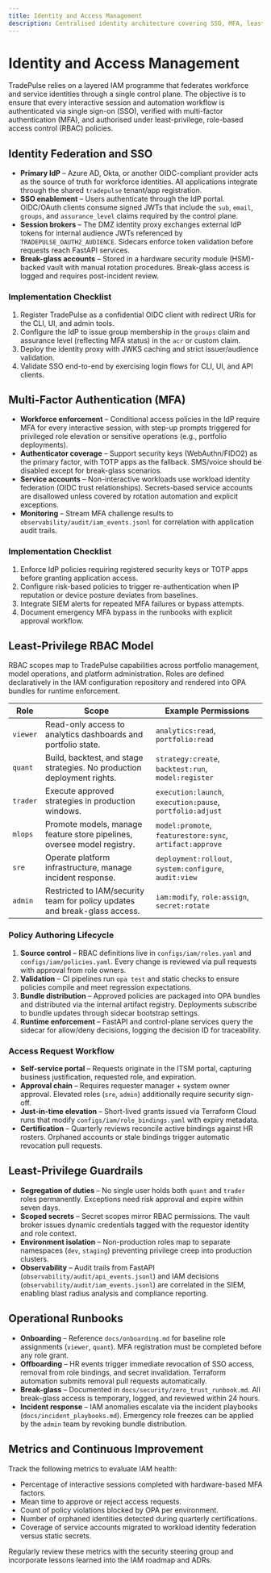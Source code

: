 ```yaml
---
title: Identity and Access Management
description: Centralised identity architecture covering SSO, MFA, least-privilege policy automation, and RBAC enforcement for TradePulse.
---
```


# Identity and Access Management

TradePulse relies on a layered IAM programme that federates workforce and service identities through a single control plane. The objective is to ensure that every interactive session and automation workflow is authenticated via single sign-on (SSO), verified with multi-factor authentication (MFA), and authorised under least-privilege, role-based access control (RBAC) policies.

## Identity Federation and SSO

- **Primary IdP** – Azure AD, Okta, or another OIDC-compliant provider acts as the source of truth for workforce identities. All applications integrate through the shared `tradepulse` tenant/app registration.
- **SSO enablement** – Users authenticate through the IdP portal. OIDC/OAuth clients consume signed JWTs that include the `sub`, `email`, `groups`, and `assurance_level` claims required by the control plane.
- **Session brokers** – The DMZ identity proxy exchanges external IdP tokens for internal audience JWTs referenced by `TRADEPULSE_OAUTH2_AUDIENCE`. Sidecars enforce token validation before requests reach FastAPI services.
- **Break-glass accounts** – Stored in a hardware security module (HSM)-backed vault with manual rotation procedures. Break-glass access is logged and requires post-incident review.

### Implementation Checklist

1. Register TradePulse as a confidential OIDC client with redirect URIs for the CLI, UI, and admin tools.
2. Configure the IdP to issue group membership in the `groups` claim and assurance level (reflecting MFA status) in the `acr` or custom claim.
3. Deploy the identity proxy with JWKS caching and strict issuer/audience validation.
4. Validate SSO end-to-end by exercising login flows for CLI, UI, and API clients.

## Multi-Factor Authentication (MFA)

- **Workforce enforcement** – Conditional access policies in the IdP require MFA for every interactive session, with step-up prompts triggered for privileged role elevation or sensitive operations (e.g., portfolio deployments).
- **Authenticator coverage** – Support security keys (WebAuthn/FIDO2) as the primary factor, with TOTP apps as the fallback. SMS/voice should be disabled except for break-glass scenarios.
- **Service accounts** – Non-interactive workloads use workload identity federation (OIDC trust relationships). Secrets-based service accounts are disallowed unless covered by rotation automation and explicit exceptions.
- **Monitoring** – Stream MFA challenge results to `observability/audit/iam_events.jsonl` for correlation with application audit trails.

### Implementation Checklist

1. Enforce IdP policies requiring registered security keys or TOTP apps before granting application access.
2. Configure risk-based policies to trigger re-authentication when IP reputation or device posture deviates from baselines.
3. Integrate SIEM alerts for repeated MFA failures or bypass attempts.
4. Document emergency MFA bypass in the runbooks with explicit approval workflow.

## Least-Privilege RBAC Model

RBAC scopes map to TradePulse capabilities across portfolio management, model operations, and platform administration. Roles are defined declaratively in the IAM configuration repository and rendered into OPA bundles for runtime enforcement.

| Role | Scope | Example Permissions |
| --- | --- | --- |
| `viewer` | Read-only access to analytics dashboards and portfolio state. | `analytics:read`, `portfolio:read` |
| `quant` | Build, backtest, and stage strategies. No production deployment rights. | `strategy:create`, `backtest:run`, `model:register` |
| `trader` | Execute approved strategies in production windows. | `execution:launch`, `execution:pause`, `portfolio:adjust` |
| `mlops` | Promote models, manage feature store pipelines, oversee model registry. | `model:promote`, `featurestore:sync`, `artifact:approve` |
| `sre` | Operate platform infrastructure, manage incident response. | `deployment:rollout`, `system:configure`, `audit:view` |
| `admin` | Restricted to IAM/security team for policy updates and break-glass access. | `iam:modify`, `role:assign`, `secret:rotate` |

### Policy Authoring Lifecycle

1. **Source control** – RBAC definitions live in `configs/iam/roles.yaml` and `configs/iam/policies.yaml`. Every change is reviewed via pull requests with approval from role owners.
2. **Validation** – CI pipelines run `opa test` and static checks to ensure policies compile and meet regression expectations.
3. **Bundle distribution** – Approved policies are packaged into OPA bundles and distributed via the internal artifact registry. Deployments subscribe to bundle updates through sidecar bootstrap settings.
4. **Runtime enforcement** – FastAPI and control-plane services query the sidecar for allow/deny decisions, logging the decision ID for traceability.

### Access Request Workflow

- **Self-service portal** – Requests originate in the ITSM portal, capturing business justification, requested role, and expiration.
- **Approval chain** – Requires requester manager + system owner approval. Elevated roles (`sre`, `admin`) additionally require security sign-off.
- **Just-in-time elevation** – Short-lived grants issued via Terraform Cloud runs that modify `configs/iam/role_bindings.yaml` with expiry metadata.
- **Certification** – Quarterly reviews reconcile active bindings against HR rosters. Orphaned accounts or stale bindings trigger automatic revocation pull requests.

## Least-Privilege Guardrails

- **Segregation of duties** – No single user holds both `quant` and `trader` roles permanently. Exceptions need risk approval and expire within seven days.
- **Scoped secrets** – Secret scopes mirror RBAC permissions. The vault broker issues dynamic credentials tagged with the requestor identity and role context.
- **Environment isolation** – Non-production roles map to separate namespaces (`dev`, `staging`) preventing privilege creep into production clusters.
- **Observability** – Audit trails from FastAPI (`observability/audit/api_events.jsonl`) and IAM decisions (`observability/audit/iam_events.jsonl`) are correlated in the SIEM, enabling blast radius analysis and compliance reporting.

## Operational Runbooks

- **Onboarding** – Reference `docs/onboarding.md` for baseline role assignments (`viewer`, `quant`). MFA registration must be completed before any role grant.
- **Offboarding** – HR events trigger immediate revocation of SSO access, removal from role bindings, and secret invalidation. Terraform automation submits removal pull requests automatically.
- **Break-glass** – Documented in `docs/security/zero_trust_runbook.md`. All break-glass access is temporary, logged, and reviewed within 24 hours.
- **Incident response** – IAM anomalies escalate via the incident playbooks (`docs/incident_playbooks.md`). Emergency role freezes can be applied by the `admin` team by revoking bundle distribution.

## Metrics and Continuous Improvement

Track the following metrics to evaluate IAM health:

- Percentage of interactive sessions completed with hardware-based MFA factors.
- Mean time to approve or reject access requests.
- Count of policy violations blocked by OPA per environment.
- Number of orphaned identities detected during quarterly certifications.
- Coverage of service accounts migrated to workload identity federation versus static secrets.

Regularly review these metrics with the security steering group and incorporate lessons learned into the IAM roadmap and ADRs.

